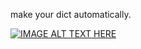
make your dict automatically.

[![IMAGE ALT TEXT HERE](https://img.youtube.com/vi/bb-_SUaLRjI/0.jpg)](https://www.youtube.com/watch?v=bb-_SUaLRjI)
